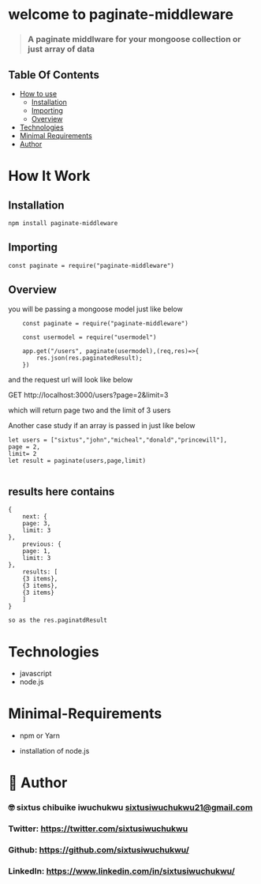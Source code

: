 # welcome to paginate-middleware

> ### A paginate middlware for your mongoose collection or just array of data

## Table Of Contents

- [How to use](#How-It-Work)
  - [Installation](#installation)
  - [Importing](#importing)
  - [Overview](#overview)
- [Technologies](#Technologies)
- [Minimal Requirements](#Minimal-Requirements)
- [Author](#Author)

# How It Work

## Installation

```
npm install paginate-middleware

```

## Importing

`const paginate = require("paginate-middleware")`

## Overview

you will be passing a mongoose model just like below

```
    const paginate = require("paginate-middleware")

    const usermodel = require("usermodel")

    app.get("/users", paginate(usermodel),(req,res)=>{
        res.json(res.paginatedResult);
    })

```

and the request url will look like below

GET http://localhost:3000/users?page=2&limit=3

which will return page two and the limit of 3 users

Another case study if an array is passed in just like below

```
let users = ["sixtus","john","micheal","donald","princewill"],
page = 2,
limit= 2
let result = paginate(users,page,limit)


```

## results here contains

```
{
    next: {
    page: 3,
    limit: 3
},
    previous: {
    page: 1,
    limit: 3
},
    results: [
    {3 items},
    {3 items},
    {3 items}
    ]
}
```

`so as the res.paginatdResult`

# Technologies

- javascript
- node.js

# Minimal-Requirements

- npm or Yarn

* installation of node.js

# 👤 Author

### 🤓 sixtus chibuike iwuchukwu sixtusiwuchukwu21@gmail.com

### Twitter: https://twitter.com/sixtusiwuchukwu

### Github: https://github.com/sixtusiwuchukwu/

### LinkedIn: https://www.linkedin.com/in/sixtusiwuchukwu/
